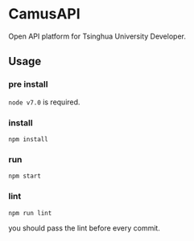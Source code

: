 # CamusAPI
Open API platform for Tsinghua University Developer.

## Usage

### pre install
`node v7.0` is required.

### install
```
npm install
```

### run
```
npm start
```

### lint
```
npm run lint
```

you should pass the lint before every commit.
